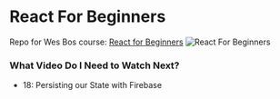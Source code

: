 # React For Beginners
Repo for Wes Bos course: [React for Beginners](https://reactforbeginners.com)
![React For Beginners](https://camo.githubusercontent.com/c412c8d1312ed62398117d0be2305eb109f48fef/68747470733a2f2f7765732e696f2f646741512f636f6e74656e74)

### What Video Do I Need to Watch Next?
* 18: Persisting our State with Firebase